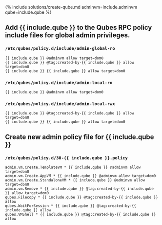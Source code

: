 {% include solutions/create-qube.md adminvm=include.adminvm qube=include.qube %}

## Add **{{ include.qube }}** to the Qubes RPC policy include files for global admin privileges.

### `/etc/qubes/policy.d/include/admin-global-ro`

```
{{ include.qube }} @adminvm allow target=dom0
{{ include.qube }} @tag:created-by-{{ include.qube }} allow target=dom0
{{ include.qube }} {{ include.qube }} allow target=dom0
```

### `/etc/qubes/policy.d/include/admin-local-ro`

```
{{ include.qube }} @adminvm allow target=dom0
```

### `/etc/qubes/policy.d/include/admin-local-rwx`

```
{{ include.qube }} @tag:created-by-{{ include.qube }} allow target=dom0
{{ include.qube }} {{ include.qube }} allow target=dom0
```

## Create new admin policy file for **{{ include.qube }}**

### `/etc/qubes/policy.d/30-{{ include.qube }}.policy`

```
admin.vm.Create.TemplateVM * {{ include.qube }} @adminvm allow target=dom0
admin.vm.Create.AppVM * {{ include.qube }} @adminvm allow target=dom0
admin.vm.Create.StandaloneVM * {{ include.qube }} @adminvm allow target=dom0
admin.vm.Remove * {{ include.qube }} @tag:created-by-{{ include.qube }} allow target=dom0
qubes.Filecopy * {{ include.qube }} @tag:created-by-{{ include.qube }} allow
qubes.WaitForSession * {{ include.qube }} @tag:created-by-{{ include.qube }} allow
qubes.VMShell * {{ include.qube }} @tag:created-by-{{ include.qube }} allow
```
